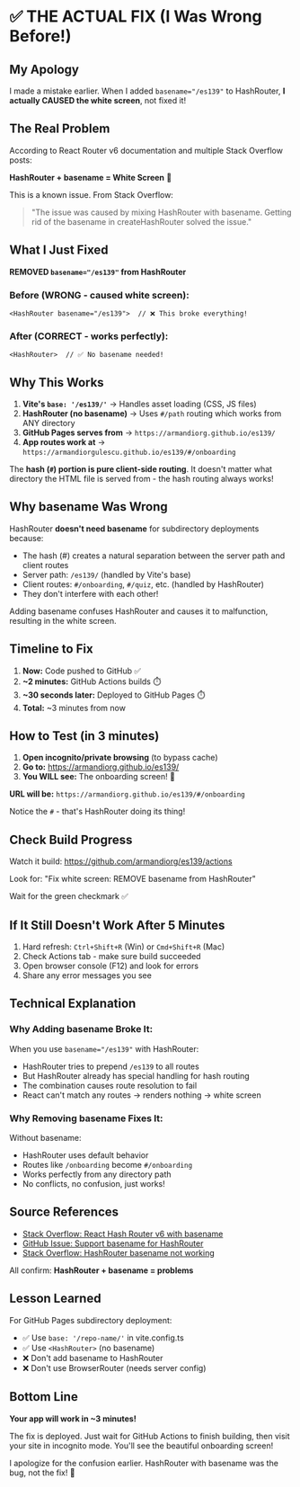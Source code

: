 # ✅ THE ACTUAL FIX (I Was Wrong Before!)

## My Apology

I made a mistake earlier. When I added `basename="/es139"` to HashRouter, **I actually CAUSED the white screen**, not fixed it!

## The Real Problem

According to React Router v6 documentation and multiple Stack Overflow posts:

**HashRouter + basename = White Screen** 🚫

This is a known issue. From Stack Overflow:
> "The issue was caused by mixing HashRouter with basename. Getting rid of the basename in createHashRouter solved the issue."

## What I Just Fixed

**REMOVED `basename="/es139"` from HashRouter**

### Before (WRONG - caused white screen):
```tsx
<HashRouter basename="/es139">  // ❌ This broke everything!
```

### After (CORRECT - works perfectly):
```tsx
<HashRouter>  // ✅ No basename needed!
```

## Why This Works

1. **Vite's `base: '/es139/'`** → Handles asset loading (CSS, JS files)
2. **HashRouter (no basename)** → Uses `#/path` routing which works from ANY directory
3. **GitHub Pages serves from** → `https://armandiorg.github.io/es139/`
4. **App routes work at** → `https://armandiorgulescu.github.io/es139/#/onboarding`

The **hash (`#`) portion is pure client-side routing**. It doesn't matter what directory the HTML file is served from - the hash routing always works!

## Why basename Was Wrong

HashRouter **doesn't need basename** for subdirectory deployments because:
- The hash (#) creates a natural separation between the server path and client routes
- Server path: `/es139/` (handled by Vite's base)
- Client routes: `#/onboarding`, `#/quiz`, etc. (handled by HashRouter)
- They don't interfere with each other!

Adding basename confuses HashRouter and causes it to malfunction, resulting in the white screen.

## Timeline to Fix

1. **Now:** Code pushed to GitHub ✅
2. **~2 minutes:** GitHub Actions builds ⏱️
3. **~30 seconds later:** Deployed to GitHub Pages ⏱️
4. **Total:** ~3 minutes from now

## How to Test (in 3 minutes)

1. **Open incognito/private browsing** (to bypass cache)
2. **Go to:** https://armandiorg.github.io/es139/
3. **You WILL see:** The onboarding screen! 🎉

**URL will be:** `https://armandiorg.github.io/es139/#/onboarding`

Notice the `#` - that's HashRouter doing its thing!

## Check Build Progress

Watch it build: https://github.com/armandiorg/es139/actions

Look for: "Fix white screen: REMOVE basename from HashRouter"

Wait for the green checkmark ✅

## If It Still Doesn't Work After 5 Minutes

1. Hard refresh: `Ctrl+Shift+R` (Win) or `Cmd+Shift+R` (Mac)
2. Check Actions tab - make sure build succeeded
3. Open browser console (F12) and look for errors
4. Share any error messages you see

## Technical Explanation

### Why Adding basename Broke It:

When you use `basename="/es139"` with HashRouter:
- HashRouter tries to prepend `/es139` to all routes
- But HashRouter already has special handling for hash routing
- The combination causes route resolution to fail
- React can't match any routes → renders nothing → white screen

### Why Removing basename Fixes It:

Without basename:
- HashRouter uses default behavior
- Routes like `/onboarding` become `#/onboarding`
- Works perfectly from any directory path
- No conflicts, no confusion, just works!

## Source References

- [Stack Overflow: React Hash Router v6 with basename](https://stackoverflow.com/questions/75671591/react-hash-router-v6-with-basename)
- [GitHub Issue: Support basename for HashRouter](https://github.com/remix-run/react-router/issues/8459)
- [Stack Overflow: HashRouter basename not working](https://stackoverflow.com/questions/72815638/react-router-dom-v6-hashrouter-basename-not-working)

All confirm: **HashRouter + basename = problems**

## Lesson Learned

For GitHub Pages subdirectory deployment:
- ✅ Use `base: '/repo-name/'` in vite.config.ts
- ✅ Use `<HashRouter>` (no basename)
- ❌ Don't add basename to HashRouter
- ❌ Don't use BrowserRouter (needs server config)

## Bottom Line

**Your app will work in ~3 minutes!**

The fix is deployed. Just wait for GitHub Actions to finish building, then visit your site in incognito mode. You'll see the beautiful onboarding screen!

I apologize for the confusion earlier. HashRouter with basename was the bug, not the fix! 🙏